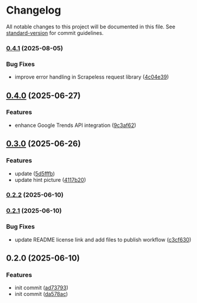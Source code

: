 # Changelog

All notable changes to this project will be documented in this file. See [standard-version](https://github.com/conventional-changelog/standard-version) for commit guidelines.

### [0.4.1](https://github.com/scrapeless-ai/n8n-nodes-scrapeless/compare/v0.4.0...v0.4.1) (2025-08-05)


### Bug Fixes

* improve error handling in Scrapeless request library ([4c04e39](https://github.com/scrapeless-ai/n8n-nodes-scrapeless/commit/4c04e39c5d6797a8369162af9159966340de79ef))

## [0.4.0](https://github.com/scrapeless-ai/n8n-nodes-scrapeless/compare/v0.3.0...v0.4.0) (2025-06-27)


### Features

* enhance Google Trends API integration ([9c3af62](https://github.com/scrapeless-ai/n8n-nodes-scrapeless/commit/9c3af62c18943121a02e573ab9f0ceb9279b04c7))

## [0.3.0](https://github.com/scrapeless-ai/n8n-nodes-scrapeless/compare/v0.2.2...v0.3.0) (2025-06-26)


### Features

* update ([5d5fffb](https://github.com/scrapeless-ai/n8n-nodes-scrapeless/commit/5d5fffb5e1a077b56de102443907a4a02de69cdc))
* update hint picture ([4117b20](https://github.com/scrapeless-ai/n8n-nodes-scrapeless/commit/4117b20487fc77fc236ac420fdd4301899385571))

### [0.2.2](https://github.com/scrapeless-ai/n8n-nodes-scrapeless/compare/v0.2.1...v0.2.2) (2025-06-10)

### [0.2.1](https://github.com/scrapeless-ai/n8n-nodes-scrapeless/compare/v0.2.0...v0.2.1) (2025-06-10)


### Bug Fixes

* update README license link and add files to publish workflow ([c3cf630](https://github.com/scrapeless-ai/n8n-nodes-scrapeless/commit/c3cf630ac31fe669b37f8f0a42ad0ce6505b881b))

## 0.2.0 (2025-06-10)


### Features

* init commit ([ad73793](https://github.com/scrapeless-ai/n8n-nodes-scrapeless/commit/ad737938beef05ad38cf4cb59d6921164f29c816))
* init commit ([da578ac](https://github.com/scrapeless-ai/n8n-nodes-scrapeless/commit/da578acd47de9b00a92dac00611bc978d70bc5f5))

